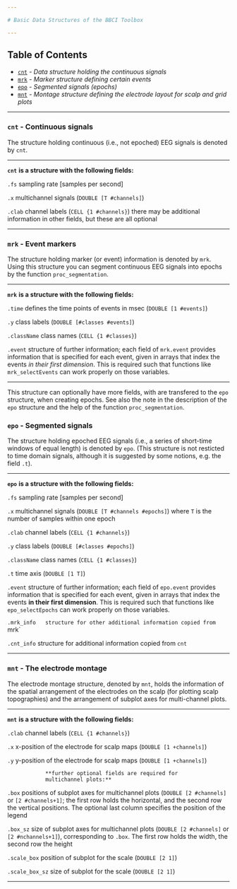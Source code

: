 ```yaml
---

# Basic Data Structures of the BBCI Toolbox

---
```


## Table of Contents

- [`cnt`](#Cnt) - _Data structure holding the continuous signals_
- [`mrk`](#Mrk) - _Marker structure defining certain events_
- [`epo`](#Epo) - _Segmented signals (epochs)_
- [`mnt`](#Mnt) - _Montage structure defining the electrode layout for scalp and grid plots_

---

### `cnt` - Continuous signals  <a id="Cnt"></a>

The structure holding continuous (i.e., not epoched) EEG signals is denoted by `cnt`.

----------    ------------                                   --- --- ---
**`cnt`**     **is a structure with the following fields:**

`.fs`         sampling rate [samples per second]

`.x`          multichannel signals (`DOUBLE [T #channels]`)

`.clab`       channel labels (`CELL {1 #channels}`)
              there may be additional information in other 
              fields, but these are all optional
----------    ------------                                   --- --- ---


### `mrk` - Event markers   <a id="Mrk"></a>

The structure holding marker (or event) information is denoted by `mrk`.
Using this structure you can segment continuous EEG signals into epochs
by the function `proc_segmentation`.

----------   ------------                                     --- --- ---
**`mrk`**    **is a structure with the following fields:**

`.time`      defines the time points of events in msec 
             (`DOUBLE [1 #events]`)

`.y`         class labels (`DOUBLE [#classes #events]`)

`.className` class names (`CELL {1 #classes}`)

`.event`     structure of further information; each field
             of `mrk.event` provides information that is
             specified for each event, given in arrays 
             that index the events
             _in their first dimension_. This is required
             such that functions like `mrk_selectEvents` 
             can work properly on those variables.
----------   ------------                                     --- --- ---

This structure can optionally have more fields, with are transfered to the `epo` structure, when creating epochs. See also the note in the description of the `epo` structure and the help of the function `proc_segmentation`.


### `epo` - Segmented signals  <a id="Epo"></a>

The structure holding epoched EEG signals (i.e., a series of short-time
windows of equal length) is denoted by `epo`. (This structure is not
resticted to time domain signals, although it is suggested by some
notions, e.g. the field `.t`).

----------   ------------                                     --- --- ---
**`epo`**    **is a structure with the following fields:**

`.fs`        sampling rate [samples per second]

`.x`         multichannel signals 
             (`DOUBLE [T #channels #epochs]`) where `T` is
             the number of samples within one epoch

`.clab`      channel labels (`CELL {1 #channels}`)

`.y`         class labels (`DOUBLE [#classes #epochs]`)

`.className` class names (`CELL {1 #classes}`)

`.t`         time axis (`DOUBLE [1 T]`)

`.event`     structure of further information; each field
             of `epo.event` provides information that is
             specified for each event, given in arrays
             that index the events 
             **in their first dimension**. This is
             required such that functions like
             `epo_selectEpochs` can work properly on those
             variables.

`.mrk_info   structure for other additional information
             copied from `mrk`

`.cnt_info`  structure for additional information copied
             from `cnt`
----------   ------------                                     --- --- ---


### `mnt` - The electrode montage   <a id="Mnt"></a>

The electrode montage structure, denoted by `mnt`, holds the information
of the spatial arrangement of the electrodes on the scalp (for plotting scalp topographies) and the arrangement of subplot axes for multi-channel plots.

----------      ------------                                     --- --- ---
**`mnt`**       **is a structure with the following fields:**
                
`.clab`         channel labels (`CELL {1 #channels}`)
                
`.x`            x-position of the electrode for scalp maps
                (`DOUBLE [1 +channels]`)
                
`.y`            y-position of the electrode for scalp maps
                (`DOUBLE [1 +channels]`)
                
                **further optional fields are required for 
                multichannel plots:**
                
`.box`          positions of subplot axes for multichannel
                plots 
                (`DOUBLE [2 #channels]` or `[2 #channels+1]`;
                the first row holds the horizontal, and the
                second row the vertical positions. The
                optional last column specifies the position
                of the legend
                
`.box_sz`       size of subplot axes for multichannel plots
                (`DOUBLE [2 #channels]` or `[2 #nchannels+1]`),
                corresponding to `.box`. The first row holds
                the width, the second row the height

`.scale_box`    position of subplot for the scale
                (`DOUBLE [2 1]`)

`.scale_box_sz` size of subplot for the scale
                (`DOUBLE [2 1]`)
----------      ------------                                     --- --- ---
